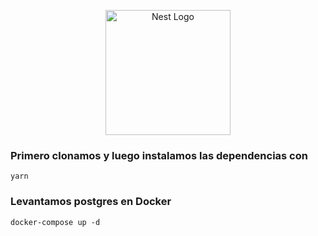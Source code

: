 <p align="center">
  <a href="http://nestjs.com/" target="blank"><img src="https://nestjs.com/img/logo-small.svg" width="200" alt="Nest Logo" /></a>
</p>

### Primero clonamos y luego instalamos las dependencias con
```
yarn
```
### Levantamos postgres en Docker
```
docker-compose up -d
```
